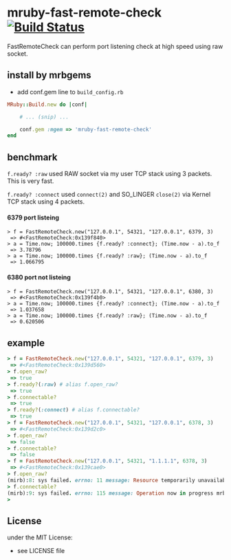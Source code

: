 # mruby-fast-remote-check   [![Build Status](https://travis-ci.org/matsumotory/mruby-fast-remote-check.svg?branch=master)](https://travis-ci.org/matsumotory/mruby-fast-remote-check)

FastRemoteCheck can perform port listening check at high speed using raw socket.

## install by mrbgems
- add conf.gem line to `build_config.rb`

```ruby
MRuby::Build.new do |conf|

    # ... (snip) ...

    conf.gem :mgem => 'mruby-fast-remote-check'
end
```

## benchmark

`f.ready? :raw` used RAW socket via my user TCP stack using 3 packets. This is very fast.

`f.ready? :connect` used `connect(2)` and SO_LINGER `close(2)` via Kernel TCP stack using 4 packets.


#### 6379 port listeing

```
> f = FastRemoteCheck.new("127.0.0.1", 54321, "127.0.0.1", 6379, 3)
 => #<FastRemoteCheck:0x139f840>
> a = Time.now; 100000.times {f.ready? :connect}; (Time.now - a).to_f
 => 3.78796
> a = Time.now; 100000.times {f.ready? :raw}; (Time.now - a).to_f
 => 1.066795
```

#### 6380 port not listeing

```
> f = FastRemoteCheck.new("127.0.0.1", 54321, "127.0.0.1", 6380, 3)
 => #<FastRemoteCheck:0x139f4b0>
> a = Time.now; 100000.times {f.ready? :connect}; (Time.now - a).to_f
 => 1.037658
> a = Time.now; 100000.times {f.ready? :raw}; (Time.now - a).to_f
 => 0.620506
```

## example
```ruby
> f = FastRemoteCheck.new("127.0.0.1", 54321, "127.0.0.1", 6379, 3)
 => #<FastRemoteCheck:0x139d560>
> f.open_raw?
 => true
> f.ready?(:raw) # alias f.open_raw?
 => true
> f.connectable?
 => true
> f.ready?(:connect) # alias f.connectable?
 => true
> f = FastRemoteCheck.new("127.0.0.1", 54321, "127.0.0.1", 6378, 3)
 => #<FastRemoteCheck:0x139d2c0>
> f.open_raw?
 => false
> f.connectable?
 => false
> f = FastRemoteCheck.new("127.0.0.1", 54321, "1.1.1.1", 6378, 3)
 => #<FastRemoteCheck:0x139cae0>
> f.open_raw?
(mirb):8: sys failed. errno: 11 message: Resource temporarily unavailable mrbgem message: recvfrom failed (RuntimeError)
> f.connectable?
(mirb):9: sys failed. errno: 115 message: Operation now in progress mrbgem message: connect failed (RuntimeError)
>
```

## License
under the MIT License:
- see LICENSE file
